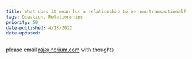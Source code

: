 ```yaml
---
title: What does it mean for a relationship to be non-transactional?
tags: Question, Relationships
priority: 50
date-published: 4/18/2022
date-updated:
---
```




please email raj@incrium.com with thoughts